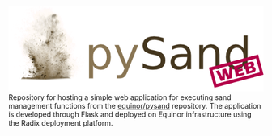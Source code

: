 ![pySand Web](/pysand_web/static/logo_large.png)<br>
Repository for hosting a simple web application for executing sand management functions from the [equinor/pysand](https://github.com/equinor/pysand) repository. The application is developed through Flask and deployed on Equinor infrastructure using the Radix deployment platform.
